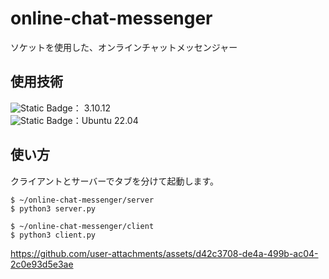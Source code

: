 # online-chat-messenger
ソケットを使用した、オンラインチャットメッセンジャー

## 使用技術
![Static Badge](https://img.shields.io/badge/-Python-F9DC3E.svg?style=flat&logo=python)： 3.10.12  
![Static Badge](https://img.shields.io/badge/-Linux-FCC624?style=flat&logo=linux&logoColor=black)：Ubuntu 22.04  

## 使い方
クライアントとサーバーでタブを分けて起動します。
```
$ ~/online-chat-messenger/server
$ python3 server.py 
```
```
$ ~/online-chat-messenger/client
$ python3 client.py 
```
https://github.com/user-attachments/assets/d42c3708-de4a-499b-ac04-2c0e93d5e3ae

